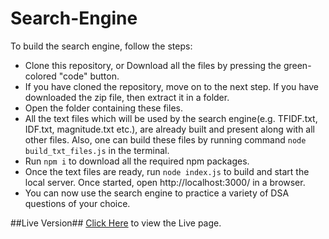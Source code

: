 # Search-Engine

To build the search engine, follow the steps:
* Clone this repository, or Download all the files by pressing the green-colored "code" button.
* If you have cloned the repository, move on to the next step. If you have downloaded the zip file, then extract it in a folder.
* Open the folder containing these files.
* All the text files which will be used by the search engine(e.g. TFIDF.txt, IDF.txt, magnitude.txt etc.), are already built and present along with all other files. Also, one can build these files by running command ```node build_txt_files.js``` in the terminal.
* Run ```npm i``` to download all the required npm packages.
* Once the text files are ready, run ```node index.js``` to build and start the local server. Once started, open http://localhost:3000/ in a browser.
* You can now use the search engine to practice a variety of DSA questions of your choice.

##Live Version##
[Click Here](https://search-engine-dsa.herokuapp.com/) to view the Live page.
